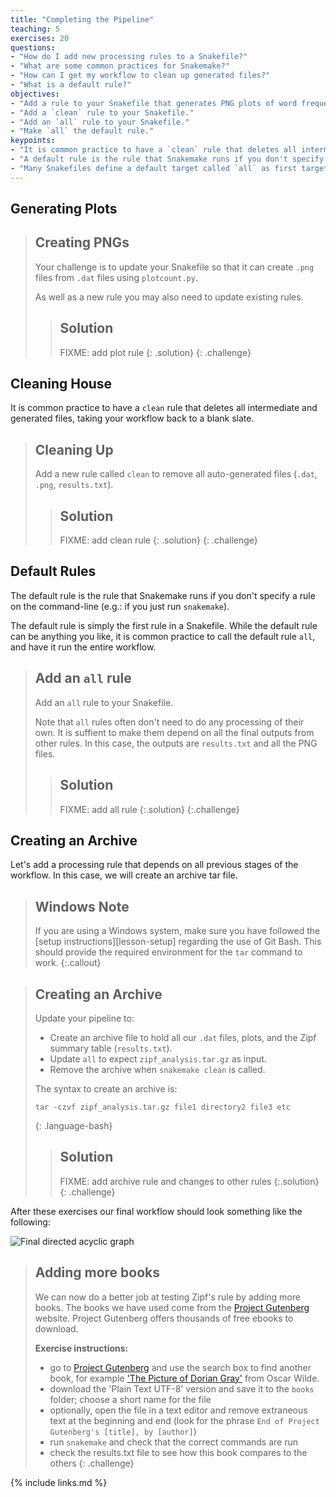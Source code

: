 ```yaml
---
title: "Completing the Pipeline"
teaching: 5
exercises: 20
questions:
- "How do I add new processing rules to a Snakefile?"
- "What are some common practices for Snakemake?"
- "How can I get my workflow to clean up generated files?"
- "What is a default rule?"
objectives:
- "Add a rule to your Snakefile that generates PNG plots of word frequencies."
- "Add a `clean` rule to your Snakefile."
- "Add an `all` rule to your Snakefile."
- "Make `all` the default rule."
keypoints:
- "It is common practice to have a `clean` rule that deletes all intermediate and generated files, taking your workflow back to a blank slate."
- "A default rule is the rule that Snakemake runs if you don't specify a rule on the command line. It is simply the first rule in a Snakefile."
- "Many Snakefiles define a default target called `all` as first target in the file. This runs by default and typically executes the entire workflow."
---
```


## Generating Plots

> ## Creating PNGs
>
> Your challenge is to update your Snakefile so that it can create `.png`
> files from `.dat` files using `plotcount.py`.
>
> As well as a new rule you may also need to update existing rules.
>
> > ## Solution
> >
> > FIXME: add plot rule
> {: .solution}
{: .challenge}

## Cleaning House

It is common practice to have a `clean` rule that deletes all intermediate
and generated files, taking your workflow back to a blank slate.

> ## Cleaning Up
>
> Add a new rule called `clean` to remove all auto-generated files (`.dat`, `.png`,
> `results.txt`).
>
> > ## Solution
> >
> > FIXME: add clean rule
> {: .solution}
{: .challenge}

## Default Rules

The default rule is the rule that Snakemake runs if you don't specify a rule
on the command-line (e.g.: if you just run `snakemake`).

The default rule is simply the first rule in a Snakefile. While the default
rule can be anything you like, it is common practice to call the default rule
`all`, and have it run the entire workflow.

> ## Add an `all` rule
>
> Add an `all` rule to your Snakefile.
>
> Note that `all` rules often don't need to do any processing of their own.
> It is suffient to make them depend on all the final outputs from other rules.
> In this case, the outputs are `results.txt` and all the PNG files.
>
> > ## Solution
> >
> > FIXME: add all rule
> {:.solution}
{:.challenge}

## Creating an Archive

Let's add a processing rule that depends on all previous stages of the workflow.
In this case, we will create an archive tar file.

> ## Windows Note
>
> If you are using a Windows system, make sure you have followed the
> [setup instructions][lesson-setup] regarding the use of Git Bash.
> This should provide the required environment for the `tar` command to work.
{:.callout}

> ## Creating an Archive
>
> Update your pipeline to:
>
> * Create an archive file to hold all our `.dat` files, plots, and the
> Zipf summary table (`results.txt`).
> * Update `all` to expect `zipf_analysis.tar.gz` as input.
> * Remove the archive when `snakemake clean` is called.
>
> The syntax to create an archive is:
> ~~~
> tar -czvf zipf_analysis.tar.gz file1 directory2 file3 etc
> ~~~
> {: .language-bash}
>
> > ## Solution
> >
> > FIXME: add archive rule and changes to other rules
> {:.solution}
{: .challenge}

After these exercises our final workflow should look something like the following:

![Final directed acyclic graph](../fig/05-final-dag.svg)

> ## Adding more books
>
> We can now do a better job at testing Zipf's rule by adding more books.
> The books we have used come from the [Project Gutenberg](http://www.gutenberg.org/) website.
> Project Gutenberg offers thousands of free ebooks to download.
>
>  **Exercise instructions:**
>
> * go to [Project Gutenberg](http://www.gutenberg.org/) and use the search box to find another book,
> for example ['The Picture of Dorian Gray'](https://www.gutenberg.org/ebooks/174) from Oscar Wilde.
> * download the 'Plain Text UTF-8' version and save it to the `books` folder;
> choose a short name for the file
> * optionally, open the file in a text editor and remove extraneous text at the beginning and end
> (look for the phrase `End of Project Gutenberg's [title], by [author]`)
> * run `snakemake` and check that the correct commands are run
> * check the results.txt file to see how this book compares to the others
{: .challenge}

{% include links.md %}
